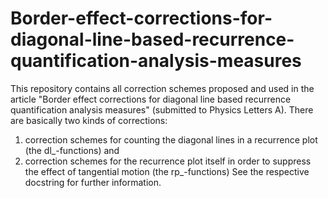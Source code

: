# Border-effect-corrections-for-diagonal-line-based-recurrence-quantification-analysis-measures
This repository contains all correction schemes proposed and used in the article "Border effect corrections for diagonal line based
recurrence quantification analysis measures" (submitted to Physics Letters A). There are basically two kinds of corrections: 
1) correction schemes for counting the diagonal lines in a recurrence plot (the dl_-functions) and 
2) correction schemes for the recurrence plot itself in order to suppress the effect of tangential motion (the rp_-functions)
See the respective docstring for further information.
